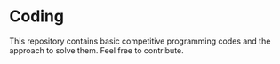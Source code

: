 # Coding
This repository contains basic competitive programming codes and the approach to solve them. Feel free to contribute.
